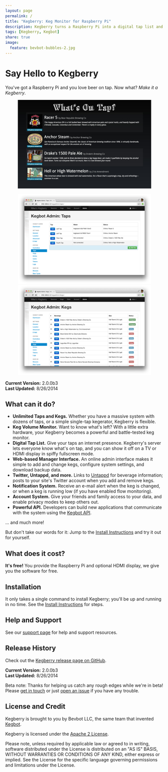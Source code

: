 ```yaml
---
layout: page
permalink: /
title: "Kegberry: Keg Monitor for Raspberry Pi"
description: Kegberry turns a Raspberry Pi into a digital tap list and beer keg monitor.
tags: [Kegberry, Kegbot]
share: true
image:
  feature: bevbot-bubbles-2.jpg
---
```


# Say Hello to Kegberry

You've got a Raspberry Pi and you love beer on tap.  Now what? *Make it a
Kegberry*.


<figure>
  <a href="/images/screenshot-1.jpg" title="Tap status in fullscreen mode.">
    <img src="/images/screenshot-1.jpg" alt="">
  </a>
</figure>

<figure class="half">
  <a href="/images/screenshot-taps-admin.png" title="Tap management interface">
    <img src="/images/screenshot-taps-admin.png" alt="">
  </a>
  <a href="/images/screenshot-kegs-admin.png" title="Keg management interface">
    <img src="/images/screenshot-kegs-admin.png" alt="">
  </a>
</figure>

**Current Version:** 2.0.0b3<br/>
**Last Updated:** 8/26/2014


## What can it do?

* **Unlimited Taps and Kegs.** Whether you have a massive system with
  dozens of taps, or a simple single-tap kegerator, Kegberry is flexible. 
* **Keg Volume Monitor.** Want to know what's left?  With a little extra
  hardware, your Kegberry becomes a powerful and battle-tested keg monitor.
* **Digital Tap List.**  Give your taps an internet presence.  Kegberry's
  server lets everyone know what's on tap, and you can show it off 
  on a TV or HDMI display in spiffy fullscreen mode.
* **Web-based Manager Interface.** An online admin interface makes it simple
  to add and change kegs, configure system settings, and download backup
  data.
* **Twitter, Untappd, and more.** Links to [Untappd](https://untappd.com/)
  for beverage information; posts to your site's Twitter account when you
  add and remove kegs.
* **Notification System.** Receive an e-mail alert when the keg is changed,
  or when a keg is running low (if you have enabled flow monitoring).
* **Account System.** Give your friends and family access to your data, and
  enable privacy modes to keep others out.
* **Powerful API.** Developers can build new applications that communicate
  with the system using the [Kegbot API](https://kegbot.org/docs/api).

... and much more!

But don't take our words for it: Jump to the [Install Instructions](/install/)
and try it out for yourself.

## What does it cost?

**It's free!** You provide the Raspberry Pi and optional HDMI display,
we give you the software for free.


## Installation

It only takes a single command to install Kegberry; you'll be up and running
in no time.  See the [Install Instructions](/install/) for steps.


## Help and Support

See our [support page](/support/) for help and support resources.


## Release History

Check out the [Kegberry release page on GitHub](https://github.com/Kegbot/kegberry/releases).

**Current Version:** 2.0.0b3<br/>
**Last Updated:** 8/26/2014<br/>

Beta note: Thanks for helping us catch any rough edges while we're in beta!
Please [get in touch](/support/) or just [open an issue](https://github.com/Kegbot/kegberry/issues)
if you have any trouble.


## License and Credit

Kegberry is brought to you by Bevbot LLC, the same team that
invented [Kegbot](https://kegbot.org/).

Kegberry is licensed under the
[Apache 2 License](https://github.com/Kegbot/kegberry/blob/master/LICENSE.txt).

Please note, unless required by applicable law or agreed to in writing, software
distributed under the License is distributed on an "AS IS" BASIS,
WITHOUT WARRANTIES OR CONDITIONS OF ANY KIND, either express or implied.
See the License for the specific language governing permissions and
limitations under the License.
